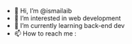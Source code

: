 - 👋 Hi, I’m @ismailaib
- 👀 I’m interested in web development 
- 🌱 I’m currently learning back-end dev
- 📫 How to reach me :

<!---
ismailaib/ismailaib is a ✨ special ✨ repository because its `README.md` (this file) appears on your GitHub profile.
You can click the Preview link to take a look at your changes.
--->
